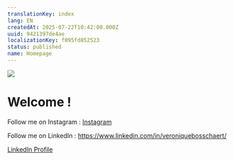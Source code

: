 ```yaml
---
translationKey: index
lang: EN
createdAt: 2025-07-22T10:42:00.000Z
uuid: 9421397de4ae
localizationKey: f095fd852523
status: published
name: Homepage
---
```

![](/_images/Header_Linkedin.webp)

# Welcome !

Follow me on Instagram <logo> : [Instagram](https://www.instagram.com/verobosschaert/)

Follow me on LinkedIn <logo> : https://www.linkedin.com/in/veroniquebosschaert/

[LinkedIn Profile](https://www.linkedin.com/in/veroniquebosschaert/)
